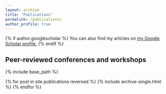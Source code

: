 ```yaml
---
layout: archive
title: "Publications"
permalink: /publications/
author_profile: true
---
```


{% if author.googlescholar %}
  You can also find my articles on <u><a href="{{author.googlescholar}}">my Google Scholar profile</a>.</u>
{% endif %}

Peer-reviewed conferences and workshops
------
{% include base_path %}

{% for post in site.publications reversed %}
  {% include archive-single.html %}
{% endfor %}
